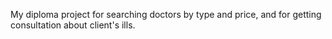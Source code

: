My diploma project for searching doctors by type and price, and for getting consultation about client's ills.
